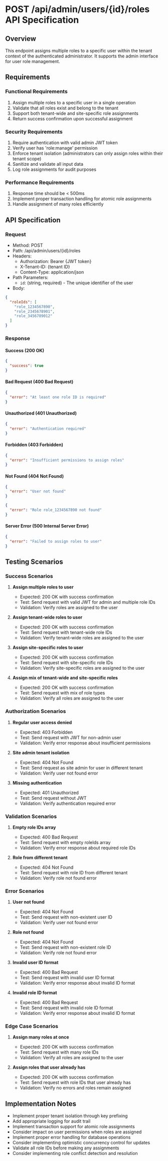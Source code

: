 # POST /api/admin/users/{id}/roles API Specification

## Overview

This endpoint assigns multiple roles to a specific user within the tenant context of the authenticated administrator. It supports the admin interface for user role management.

## Requirements

### Functional Requirements

1. Assign multiple roles to a specific user in a single operation
2. Validate that all roles exist and belong to the tenant
3. Support both tenant-wide and site-specific role assignments
4. Return success confirmation upon successful assignment

### Security Requirements

1. Require authentication with valid admin JWT token
2. Verify user has 'role:manage' permission
3. Enforce tenant isolation (administrators can only assign roles within their tenant scope)
4. Sanitize and validate all input data
5. Log role assignments for audit purposes

### Performance Requirements

1. Response time should be < 500ms
2. Implement proper transaction handling for atomic role assignments
3. Handle assignment of many roles efficiently

## API Specification

### Request

- Method: POST
- Path: /api/admin/users/{id}/roles
- Headers:
  - Authorization: Bearer {JWT token}
  - X-Tenant-ID: {tenant ID}
  - Content-Type: application/json
- Path Parameters:
  - `id`: (string, required) - The unique identifier of the user
- Body:
```json
{
  "roleIds": [
    "role_1234567890",
    "role_2345678901",
    "role_3456789012"
  ]
}
```

### Response

#### Success (200 OK)

```json
{
  "success": true
}
```

#### Bad Request (400 Bad Request)

```json
{
  "error": "At least one role ID is required"
}
```

#### Unauthorized (401 Unauthorized)

```json
{
  "error": "Authentication required"
}
```

#### Forbidden (403 Forbidden)

```json
{
  "error": "Insufficient permissions to assign roles"
}
```

#### Not Found (404 Not Found)

```json
{
  "error": "User not found"
}
```

```json
{
  "error": "Role role_1234567890 not found"
}
```

#### Server Error (500 Internal Server Error)

```json
{
  "error": "Failed to assign roles to user"
}
```

## Testing Scenarios

### Success Scenarios

1. **Assign multiple roles to user**
   - Expected: 200 OK with success confirmation
   - Test: Send request with valid JWT for admin and multiple role IDs
   - Validation: Verify roles are assigned to the user

2. **Assign tenant-wide roles to user**
   - Expected: 200 OK with success confirmation
   - Test: Send request with tenant-wide role IDs
   - Validation: Verify tenant-wide roles are assigned to the user

3. **Assign site-specific roles to user**
   - Expected: 200 OK with success confirmation
   - Test: Send request with site-specific role IDs
   - Validation: Verify site-specific roles are assigned to the user

4. **Assign mix of tenant-wide and site-specific roles**
   - Expected: 200 OK with success confirmation
   - Test: Send request with mix of role types
   - Validation: Verify all roles are assigned to the user

### Authorization Scenarios

1. **Regular user access denied**
   - Expected: 403 Forbidden
   - Test: Send request with JWT for non-admin user
   - Validation: Verify error response about insufficient permissions

2. **Site admin tenant isolation**
   - Expected: 404 Not Found
   - Test: Send request as site admin for user in different tenant
   - Validation: Verify user not found error

3. **Missing authentication**
   - Expected: 401 Unauthorized
   - Test: Send request without JWT
   - Validation: Verify authentication required error

### Validation Scenarios

1. **Empty role IDs array**
   - Expected: 400 Bad Request
   - Test: Send request with empty roleIds array
   - Validation: Verify error response about required role IDs

2. **Role from different tenant**
   - Expected: 404 Not Found
   - Test: Send request with role ID from different tenant
   - Validation: Verify role not found error

### Error Scenarios

1. **User not found**
   - Expected: 404 Not Found
   - Test: Send request with non-existent user ID
   - Validation: Verify user not found error

2. **Role not found**
   - Expected: 404 Not Found
   - Test: Send request with non-existent role ID
   - Validation: Verify role not found error

3. **Invalid user ID format**
   - Expected: 400 Bad Request
   - Test: Send request with invalid user ID format
   - Validation: Verify error response about invalid ID format

4. **Invalid role ID format**
   - Expected: 400 Bad Request
   - Test: Send request with invalid role ID format
   - Validation: Verify error response about invalid ID format

### Edge Case Scenarios

1. **Assign many roles at once**
   - Expected: 200 OK with success confirmation
   - Test: Send request with many role IDs
   - Validation: Verify all roles are assigned to the user

2. **Assign roles that user already has**
   - Expected: 200 OK with success confirmation
   - Test: Send request with role IDs that user already has
   - Validation: Verify no errors and roles remain assigned

## Implementation Notes

- Implement proper tenant isolation through key prefixing
- Add appropriate logging for audit trail
- Implement transaction support for atomic role assignments
- Consider impact on user permissions when roles are assigned
- Implement proper error handling for database operations
- Consider implementing optimistic concurrency control for updates
- Validate all role IDs before making any assignments
- Consider implementing role conflict detection and resolution
